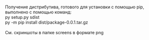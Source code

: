 Получение дистрибутива, готового для установки с помощью pip, выполнено с помощью команд:<br/>
py setup.py sdist<br/>
py -m pip install dist/package-0.0.1.tar.gz<br/>
<br/>
См. скриншоты в папке screens в формате png<br/> 

